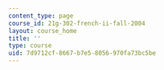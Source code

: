 ```yaml
---
content_type: page
course_id: 21g-302-french-ii-fall-2004
layout: course_home
title: ''
type: course
uid: 7d9712cf-8667-b7e5-8056-970fa73bc5be
---
```

